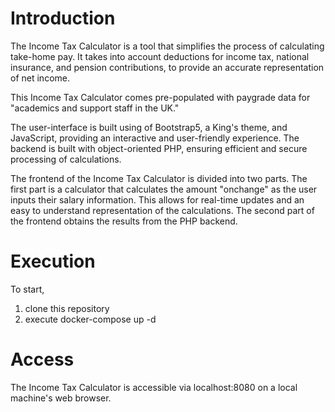 # Introduction

The Income Tax Calculator is a tool that simplifies the process of calculating take-home pay. It takes into account deductions for income tax, national insurance, and pension contributions, to provide an accurate representation of net income.

This Income Tax Calculator comes pre-populated with paygrade data for "academics and support staff in the UK." 

The user-interface is built using of Bootstrap5, a King's theme, and JavaScript, providing an interactive and user-friendly experience. The backend is built with object-oriented PHP, ensuring efficient and secure processing of calculations.

The frontend of the Income Tax Calculator is divided into two parts. The first part is a calculator that calculates the amount "onchange" as the user inputs their salary information. This allows for real-time updates and an easy to understand representation of the calculations. The second part of the frontend obtains the results from the PHP backend.

# Execution
To start, 
1. clone this repository
2. execute docker-compose up -d

# Access
The Income Tax Calculator is accessible via localhost:8080 on a local machine's web browser.
